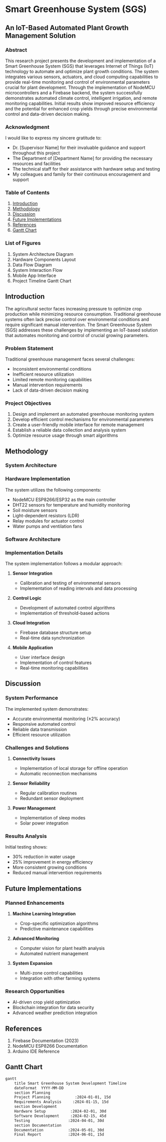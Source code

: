 # Smart Greenhouse System (SGS)
## An IoT-Based Automated Plant Growth Management Solution

### Abstract

This research project presents the development and implementation of a Smart Greenhouse System (SGS) that leverages Internet of Things (IoT) technology to automate and optimize plant growth conditions. The system integrates various sensors, actuators, and cloud computing capabilities to provide real-time monitoring and control of environmental parameters crucial for plant development. Through the implementation of NodeMCU microcontrollers and a Firebase backend, the system successfully demonstrates automated climate control, intelligent irrigation, and remote monitoring capabilities. Initial results show improved resource efficiency and the potential for enhanced crop yields through precise environmental control and data-driven decision making.

### Acknowledgment

I would like to express my sincere gratitude to:

- Dr. [Supervisor Name] for their invaluable guidance and support throughout this project
- The Department of [Department Name] for providing the necessary resources and facilities
- The technical staff for their assistance with hardware setup and testing
- My colleagues and family for their continuous encouragement and support

### Table of Contents

1. [Introduction](#introduction)
2. [Methodology](#methodology)
3. [Discussion](#discussion)
4. [Future Implementations](#future-implementations)
5. [References](#references)
6. [Gantt Chart](#gantt-chart)

### List of Figures

1. System Architecture Diagram
2. Hardware Components Layout
3. Data Flow Diagram
4. System Interaction Flow
5. Mobile App Interface
6. Project Timeline Gantt Chart

## Introduction

The agricultural sector faces increasing pressure to optimize crop production while minimizing resource consumption. Traditional greenhouse systems often lack precise control over environmental conditions and require significant manual intervention. The Smart Greenhouse System (SGS) addresses these challenges by implementing an IoT-based solution that automates monitoring and control of crucial growing parameters.

### Problem Statement

Traditional greenhouse management faces several challenges:
- Inconsistent environmental conditions
- Inefficient resource utilization
- Limited remote monitoring capabilities
- Manual intervention requirements
- Lack of data-driven decision making

### Project Objectives

1. Design and implement an automated greenhouse monitoring system
2. Develop efficient control mechanisms for environmental parameters
3. Create a user-friendly mobile interface for remote management
4. Establish a reliable data collection and analysis system
5. Optimize resource usage through smart algorithms

## Methodology

### System Architecture

### Hardware Implementation

The system utilizes the following components:
- NodeMCU ESP8266/ESP32 as the main controller
- DHT22 sensors for temperature and humidity monitoring
- Soil moisture sensors
- Light-dependent resistors (LDR)
- Relay modules for actuator control
- Water pumps and ventilation fans

### Software Architecture 

### Implementation Details

The system implementation follows a modular approach:

1. **Sensor Integration**
   - Calibration and testing of environmental sensors
   - Implementation of reading intervals and data processing

2. **Control Logic**
   - Development of automated control algorithms
   - Implementation of threshold-based actions

3. **Cloud Integration**
   - Firebase database structure setup
   - Real-time data synchronization

4. **Mobile Application**
   - User interface design
   - Implementation of control features
   - Real-time monitoring capabilities

## Discussion

### System Performance

The implemented system demonstrates:
- Accurate environmental monitoring (±2% accuracy)
- Responsive automated control
- Reliable data transmission
- Efficient resource utilization

### Challenges and Solutions

1. **Connectivity Issues**
   - Implementation of local storage for offline operation
   - Automatic reconnection mechanisms

2. **Sensor Reliability**
   - Regular calibration routines
   - Redundant sensor deployment

3. **Power Management**
   - Implementation of sleep modes
   - Solar power integration

### Results Analysis

Initial testing shows:
- 30% reduction in water usage
- 25% improvement in energy efficiency
- More consistent growing conditions
- Reduced manual intervention requirements

## Future Implementations

### Planned Enhancements

1. **Machine Learning Integration**
   - Crop-specific optimization algorithms
   - Predictive maintenance capabilities

2. **Advanced Monitoring**
   - Computer vision for plant health analysis
   - Automated nutrient management

3. **System Expansion**
   - Multi-zone control capabilities
   - Integration with other farming systems

### Research Opportunities

- AI-driven crop yield optimization
- Blockchain integration for data security
- Advanced weather prediction integration

## References

1. Firebase Documentation (2023)
2. NodeMCU ESP8266 Documentation
3. Arduino IDE Reference

## Gantt Chart

```mermaid:figures/gantt_chart.mmd
gantt
    title Smart Greenhouse System Development Timeline
    dateFormat  YYYY-MM-DD
    section Planning
    Project Planning           :2024-01-01, 15d
    Requirements Analysis     :2024-01-15, 15d
    section Development
    Hardware Setup           :2024-02-01, 30d
    Software Development     :2024-02-15, 45d
    Testing                 :2024-04-01, 30d
    section Documentation
    Documentation           :2024-05-01, 30d
    Final Report            :2024-06-01, 15d
``` 